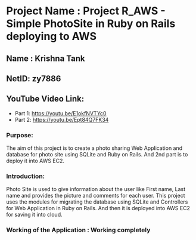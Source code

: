 # Project Name : Project R_AWS - Simple PhotoSite in Ruby on Rails deploying to AWS

## Name : Krishna Tank
## NetID: zy7886

## YouTube Video Link: 
* Part 1: https://youtu.be/E1okfNVTYc0 
* Part 2: https://youtu.be/Ept84Q7FK34

### Purpose: 
The aim of this project is to create a photo sharing Web Application and database for photo site using SQLite and Ruby on Rails. And 2nd part is to deploy it into AWS EC2. 

### Introduction: 
Photo Site is used to give information about the user like First name, Last name and provides the picture and comments for each user. This project uses the modules for migrating the database using SQLite and Controllers for Web Application in Ruby on Rails. And then it is deployed into AWS EC2 for saving it into cloud.

### Working of the Application : Working completely
